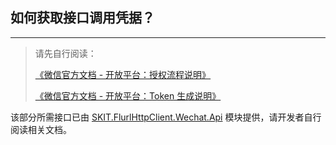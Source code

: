 ﻿## 如何获取接口调用凭据？

---

> 请先自行阅读：
>
> [《微信官方文档 - 开放平台：授权流程说明》](https://developers.weixin.qq.com/doc/oplatform/Third-party_Platforms/2.0/api/Before_Develop/Authorization_Process_Technical_Description.html)
>
> [《微信官方文档 - 开放平台：Token 生成说明》](https://developers.weixin.qq.com/doc/oplatform/Third-party_Platforms/2.0/api/Before_Develop/creat_token.html)

该部分所需接口已由 [SKIT.FlurlHttpClient.Wechat.Api](../WechatApi/README.md) 模块提供，请开发者自行阅读相关文档。
